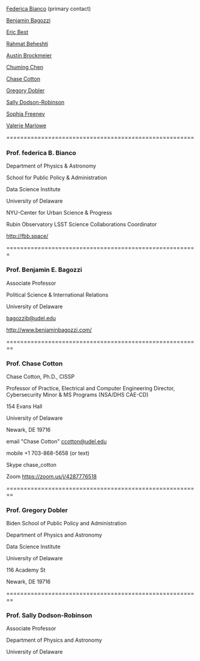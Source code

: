 [Federica Bianco](mailto:fbianco@udel.edu) (primary contact)

[Benjamin Bagozzi](bagozzib@udel.edu)

[Eric Best](ericbest@udel.edu)

[Rahmat Beheshti](rbi@udel.edu)

[Austin Brockmeier](ajbrock@udel.edu)

[Chuming Chen](chenc@udel.edu)

[Chase Cotton](ccotton@udel.edu)

[Gregory Dobler](gdobler@udel.edu)

[Sally Dodson-Robinson](sdr@udel.edu)

[Sophia Freeney](sfreaney@udel.edu)

[Valerie Marlowe](marlowev@udel.edu)


======================================================

### Prof. federica B. Bianco

Department of Physics & Astronomy

School for Public Policy & Administration

Data Science Institute

University of Delaware

NYU-Center for Urban Science & Progress

Rubin Observatory LSST Science Collaborations Coordinator

http://fbb.space/

=======================================================

### Prof. Benjamin E. Bagozzi

Associate Professor

Political Science & International Relations

University of Delaware

bagozzib@udel.edu

http://www.benjaminbagozzi.com/


========================================================

### Prof. Chase Cotton

Chase Cotton, Ph.D., CISSP

Professor of Practice, Electrical and Computer Engineering
Director, Cybersecurity Minor & MS Programs (NSA/DHS CAE-CD)

154 Evans Hall

University of Delaware

Newark, DE 19716

email    "Chase Cotton" <ccotton@udel.edu>

mobile  +1 703-868-5658 (or text)

Skype  chase_cotton

Zoom   https://zoom.us/j/4287776518



========================================================

### Prof. Gregory Dobler

Biden School of Public Policy and Administration

Department of Physics and Astronomy

Data Science Institute

University of Delaware

116 Academy St

Newark, DE 19716

========================================================

### Prof. Sally Dodson-Robinson

Associate Professor
 
Department of Physics and Astronomy

University of Delaware
